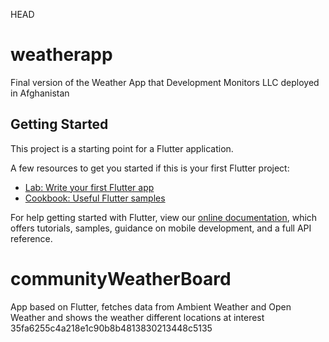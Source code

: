 HEAD
# weatherapp

Final version of the Weather App that Development Monitors LLC deployed in Afghanistan

## Getting Started

This project is a starting point for a Flutter application.

A few resources to get you started if this is your first Flutter project:

- [Lab: Write your first Flutter app](https://flutter.dev/docs/get-started/codelab)
- [Cookbook: Useful Flutter samples](https://flutter.dev/docs/cookbook)

For help getting started with Flutter, view our
[online documentation](https://flutter.dev/docs), which offers tutorials,
samples, guidance on mobile development, and a full API reference.

# communityWeatherBoard
App based on Flutter, fetches data from Ambient Weather and Open Weather and shows the weather different locations at interest
35fa6255c4a218e1c90b8b4813830213448c5135
